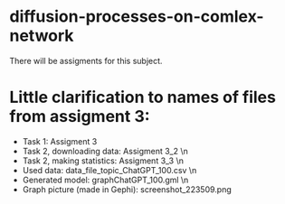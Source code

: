 # diffusion-processes-on-comlex-network

There will be assigments for this subject.

# Little clarification to names of files from assigment 3:
* Task 1: Assigment 3 
* Task 2, downloading data: Assigment 3_2 \n
* Task 2, making statistics: Assigment 3_3 \n
* Used data: data_file_topic_ChatGPT_100.csv \n
* Generated model: graphChatGPT_100.gml \n
* Graph picture (made in Gephi): screenshot_223509.png
